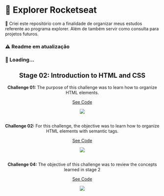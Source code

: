 # :rocket: Explorer Rocketseat

:pushpin: Criei este repositório com a finalidade de organizar meus estudos referente ao programa explorer. Além de também servir como consulta para projetos futuros.

### :warning: Readme em atualização

### :leaves: Loading...

<h2 align="center">
  Stage 02: Introduction to HTML and CSS
</h2>

<div align="center"> 
  <p>
    <strong>Challenge 01:</strong> The purpose of this challenge was to learn how to organize HTML elements.
  </p>
  
  <a href="https://github.com/DioneDev/Rocketseat_Explorer_Program/tree/main/Stage-02%20-%20Introduction%20to%20HTML%20and%20CSS/Challenge%2001%20-%20Bug%20fixing">See Code
  <a>
</div>

<div align="center">  
  <img src="https://user-images.githubusercontent.com/73083955/170894122-ed79502e-4326-454d-b119-eb18de40dda9.gif" />
</div>
    
</br>
  
<div align="center"> 
  <p>
    <strong>Challenge 02:</strong> For this challenge, the objective was to learn how to organize HTML elements with semantic tags.
  </p>
  
  <a href="https://github.com/DioneDev/Rocketseat_Explorer_Program/tree/main/Stage-02%20-%20Introduction%20to%20HTML%20and%20CSS/Challenge%2002%20-%20Bug%20fixing">See Code
  <a>
</div>
    
<div align="center">  
  <img src="https://user-images.githubusercontent.com/73083955/170895020-d477d241-98e9-407d-9350-d3e8727f8151.gif" />
</div>
    
</br>
  
<div align="center"> 
  <p>
    <strong>Challenge 04:</strong> The objective of this challenge was to review the concepts learned in stage 2
  </p>
  
  <a href="https://github.com/DioneDev/Rocketseat_Explorer_Program/tree/main/Stage-02%20-%20Introduction%20to%20HTML%20and%20CSS/Challenge%2004%20-%20Rocket.sect">See Code
  <a>
</div>
    
<div align="center">  
  <img src="https://user-images.githubusercontent.com/73083955/170899563-f9151122-a980-483d-b16b-3649bedff355.gif" />
</div>
    

  
